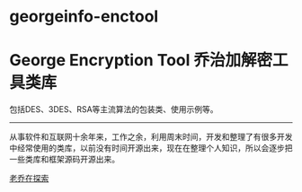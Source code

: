 # georgeinfo-enctool
George Encryption Tool
乔治加解密工具类库
==================
包括DES、3DES、RSA等主流算法的包装类、使用示例等。
***
从事软件和互联网十余年来，工作之余，利用周末时间，开发和整理了有很多开发中经常使用的类库，以前没有时间开源出来，现在在整理个人知识，所以会逐步把一些类库和框架源码开源出来。

[老乔在探索](http://www.georgeinfo.com/)
